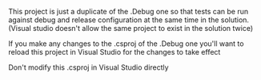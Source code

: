 
This project is just a duplicate of the .Debug one so that tests can be run
against debug and release configuration at the same time in the solution.
(Visual studio doesn't allow the same project to exist in the solution twice)

If you make any changes to the .csproj of the .Debug one you'll want
to reload this project in Visual Studio for the changes to take effect

Don't modify this .csproj in Visual Studio directly